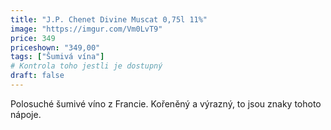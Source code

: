 ```yaml
---
title: "J.P. Chenet Divine Muscat 0,75l 11%"
image: "https://imgur.com/Vm0LvT9"
price: 349
priceshown: "349,00"
tags: ["Šumivá vína"] 
# Kontrola toho jestli je dostupný
draft: false
---
```

 Polosuché šumivé víno z Francie. Kořeněný a výrazný, to jsou znaky tohoto nápoje. 
